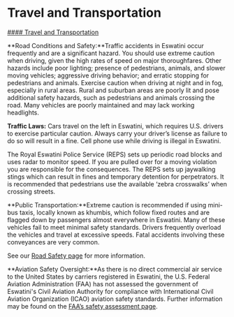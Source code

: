 # Travel and Transportation

[#### Travel and Transportation](javascript:void(0); "Travel and Transportation")

**Road Conditions and Safety:**Traffic accidents in Eswatini occur frequently and are a significant hazard. You should use extreme caution when driving, given the high rates of speed on major thoroughfares. Other hazards include poor lighting; presence of pedestrians, animals, and slower moving vehicles; aggressive driving behavior; and erratic stopping for pedestrians and animals. Exercise caution when driving at night and in fog, especially in rural areas. Rural and suburban areas are poorly lit and pose additional safety hazards, such as pedestrians and animals crossing the road. Many vehicles are poorly maintained and may lack working headlights.

**Traffic Laws:** Cars travel on the left in Eswatini, which requires U.S. drivers to exercise particular caution. Always carry your driver’s license as failure to do so will result in a fine. Cell phone use while driving is illegal in Eswatini.

The Royal Eswatini Police Service (REPS) sets up periodic road blocks and uses radar to monitor speed. If you are pulled over for a moving violation you are responsible for the consequences. The REPS sets up jaywalking stings which can result in fines and temporary detention for perpetrators. It is recommended that pedestrians use the available ‘zebra crosswalks’ when crossing streets.

**Public Transportation:**Extreme caution is recommended if using mini-bus taxis, locally known as khumbis, which follow fixed routes and are flagged down by passengers almost everywhere in Eswatini. Many of these vehicles fail to meet minimal safety standards. Drivers frequently overload the vehicles and travel at excessive speeds. Fatal accidents involving these conveyances are very common.

See our [Road Safety page](https://travel.state.gov/content/travel/en/international-travel/before-you-go/driving-and-road-safety.html "https://travel.state.gov/content/travel/en/international-travel/before-you-go/driving-and-road-safety.html") for more information.

**Aviation Safety Oversight:**As there is no direct commercial air service to the United States by carriers registered in Eswatini, the U.S. Federal Aviation Administration (FAA) has not assessed the government of Eswatini's Civil Aviation Authority for compliance with International Civil Aviation Organization (ICAO) aviation safety standards. Further information may be found on the [FAA’s safety assessment page](https://www.faa.gov/about/initiatives/iasa/ "https://www.faa.gov/about/initiatives/iasa/").